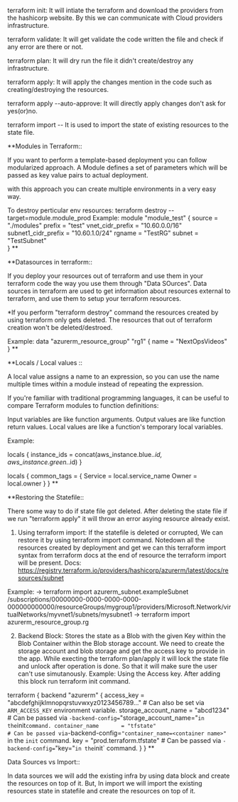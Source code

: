 terraform init: It will intiate the terraform and download the providers from the hashicorp website. By this we can communicate with Cloud providers infrastructure.

terraform validate: It will get validate the code written the file and check if any error are there or not.

terraform plan: It will dry run the file it didn't create/destroy any infrastructure.

terraform apply: It will apply the changes mention in the code such as creating/destroying the resources.

terraform apply --auto-approve: It will directly apply changes don't ask for yes(or)no.

terraform import -- It is used to import the state of existing resources to the state file.

**Modules in Terraform::

If you want to perform a template-based deployment you can follow modularized approach.
A Module defines a set of parameters which will be passed as key value pairs to actual deployment.

with this approach you can create multiple environments in a very easy way.

To destroy perticular env resources:
terraform destroy --target=module.module_prod
Example:
module "module_test" {
    source = "./modules"
    prefix = "test"
    vnet_cidr_prefix = "10.60.0.0/16"
    subnet1_cidr_prefix = "10.60.1.0/24"
    rgname = "TestRG"
    subnet = "TestSubnet"   
}
**

**Datasources in terraform::

If you deploy your resources out of terraform and use them in your terraform code the way you use them through "Data SOurces".
Data sources in terraform are used to get information about resources external to terraform, and use them to setup your terraform resources.

*If you perform "terraform destroy" command the resources created by using terraform only gets deleted. The resources that out of terraform creation won't be deleted/destroed.

Example:
data "azurerm_resource_group" "rg1" {
  name     = "NextOpsVideos"
}
**

**Locals / Local values ::

A local value assigns a name to an expression, so you can use the name multiple times within a module instead of repeating the expression.

If you're familiar with traditional programming languages, it can be useful to compare Terraform modules to function definitions:

Input variables are like function arguments.
Output values are like function return values.
Local values are like a function's temporary local variables.

Example:

locals {
  instance_ids = concat(aws_instance.blue.*.id, aws_instance.green.*.id)
}

locals {
  common_tags = {
    Service = local.service_name
    Owner   = local.owner
  }
}
**

**Restoring the Statefile::

There some way to do if state file got deleted.
After deleting the state file if we run "terraform apply" it will throw an error asying resource already exist.

1. Using terraform import: 
If the statefile is deleted or corrupted, We can restore it by using terraform import command.
Notedown all the resources created by deployment and get we can this terraform import syntax from terraform docs at the end of resource the terraform import will be present.
Docs: https://registry.terraform.io/providers/hashicorp/azurerm/latest/docs/resources/subnet

Example:
-> terraform import azurerm_subnet.exampleSubnet /subscriptions/00000000-0000-0000-0000-000000000000/resourceGroups/mygroup1/providers/Microsoft.Network/virtualNetworks/myvnet1/subnets/mysubnet1
-> terraform import azurerm_resource_group.rg

2. Backend Block:
Stores the state as a Blob with the given Key within the Blob Container within the Blob storage account.
We need to create the storage account and blob storage and get the access key to provide in the app.
While execting the terraform plan/apply it will lock the state file and unlock after operation is done. So that it will make sure the user can't use simutanously.
Example: Using the Access key. After adding this block run terraform init command.

terraform {
  backend "azurerm" {
    access_key           = "abcdefghijklmnopqrstuvwxyz0123456789..."  # Can also be set via `ARM_ACCESS_KEY` environment variable.
    storage_account_name = "abcd1234"                                 # Can be passed via `-backend-config=`"storage_account_name=<storage account name>"` in the `init` command.
    container_name       = "tfstate"                                  # Can be passed via `-backend-config=`"container_name=<container name>"` in the `init` command.
    key                  = "prod.terraform.tfstate"                   # Can be passed via `-backend-config=`"key=<blob key name>"` in the `init` command.
  }
}
**

Data Sources vs Import::

In data sources we will add the existing infra by using data block and create the resources on top of it. But, In import we will import the existing resources state in statefile and create the resources on top of it.


